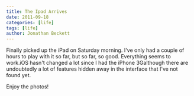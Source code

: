 ```yaml
---
title: The Ipad Arrives
date: 2011-09-18
categories: [life]
tags: [life]
author: Jonathan Beckett
---
```


Finally picked up the iPad on Saturday morning. I've only had a couple of hours to play with it so far, but so far, so good. Everything seems to work.iOS hasn't changed a lot since I had the iPhone 3Galthough there are undoubtedly a lot of features hidden away in the interface that I've not found yet.

Enjoy the photos!